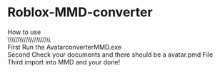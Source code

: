 # Roblox-MMD-converter
How to use                                                                                                                                                                         
\\\\\\\\\\\\\\\\\\\\\\\\\\\\\\\\\\\\\\\\\\\                                                                                                                                         
  First Run the AvatarconverterMMD.exe                                                                                                                                             
  Second Check your documents and there should be a avatar.pmd File                                                                                                                 
  Third import into MMD and your done!
